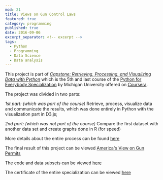```yaml
---
mod: 21
title: Views on Gun Control Laws
featured: true
category: programming
published: true
date: 2016-09-06
excerpt_separator: <!-- excerpt -->
tags:
  - Python
  - Programming
  - Data Science
  - Data analysis
---
```


This project is part of [*Capstone: Retrieving, Processing, and Visualizing Data with Python*](https://www.coursera.org/learn/python-capstone) which is the 5th and last course of the [Python for Everybody Specialization](https://www.coursera.org/specializations/python) by Michigan University offered on [Coursera](https://www.coursera.org).
<!-- excerpt -->

The project was divided in two parts:

*1st part: (which was part of the course)* Retrieve, process, visualize data and communicate the results, which was done entirely in Python with the visualization part in D3.js;

*2nd part: (which was not part of the course)* Compare the first dataset with another data set and create graphs done in R (for speed)

More details about the entire process can be found [here](https://github.com/bruno78/python-capstone-project#capstone-retrieving-processing-and-visualizing-data-with-python)

The final result of this project can be viewed [America's View on Gun Permits](http://brunogtavares.com/2016/09/16/gun-control-laws.html)

The code and data subsets can be viewed [here](https://github.com/bruno78/python-capstone-project.git)

The certificate of the entire specialization can be viewed [here](https://www.coursera.org/account/accomplishments/specialization/certificate/34A6VHCWGN7C)
